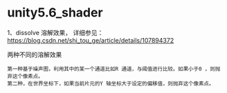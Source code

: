 # unity5.6_shader
1、dissolve  溶解效果， 详细参见：https://blog.csdn.net/shi_tou_ge/article/details/107894372

两种不同的溶解效果

    第一种基于噪声图，利用其中的某一个通道比如R 通道，与阈值进行比较。如果小于0 ，则抛弃这个像素点。
    第二种，在世界坐标下，如果当前片元的Y 轴坐标大于设定的偏移值，则抛弃这个像素点。

